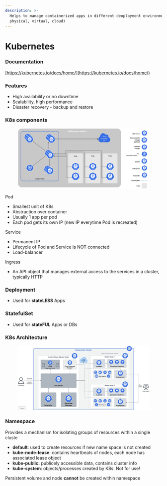 ```yaml
---
description: >-
  Helps to manage containerized apps in different deoployment environments (e.g.
  physical, virtual, cloud)
---
```


# Kubernetes

### Documentation

[https://kubernetes.io/docs/home/](https://kubernetes.io/docs/home/)

### Features

* High availability or no downtime
* Scalability, high performance
* Disaster recovery - backup and restore



### K8s components

<figure><img src=".gitbook/assets/image (12).png" alt=""><figcaption></figcaption></figure>

Pod

* Smallest unit of K8s
* Abstraction over container
* Usually 1 app per pod
* Each pod gets its own IP (new IP everytime Pod is recreated)

Service

* Permanent IP
* Lifecycle of Pod and Service is NOT connected
* Load-balancer

Ingress

* An API object that manages external access to the services in a cluster, typically HTTP

### Deployment

* Used for **stateLESS** Apps

### StatefulSet

* Used for **stateFUL** Apps or DBs

### K8s Architecture

<figure><img src=".gitbook/assets/image (2).png" alt=""><figcaption></figcaption></figure>

### Namespace

Provides a mechanism for isolating groups of resources within a single cluste

* **default**: used to create resources if new name space is not created
* **kube-node-lease**: contains heartbeats of nodes, each node has associated lease object
* **kube-public:** publicely accessible data, contains cluster info
* **kube-system**: objects/processes created by K8s. Not for use!

Persistent volume and node **cannot** be created within namespace

